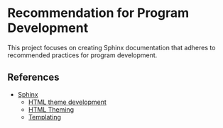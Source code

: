 # Recommendation for Program Development

This project focuses on creating Sphinx documentation that adheres to recommended practices for program development.

## References

- [Sphinx](https://www.sphinx-doc.org/en/master/index.html)
  - [HTML theme development](https://www.sphinx-doc.org/ja/master/development/html_themes/index.html)
  - [HTML Theming](https://www.sphinx-doc.org/ja/master/usage/theming.html)
  - [Templating](https://www.sphinx-doc.org/en/master/development/html_themes/templating.html)
